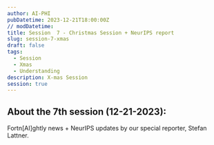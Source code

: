 ```yaml
---
author: AI-PHI
pubDatetime: 2023-12-21T18:00:00Z
// modDatetime:
title: Session  7 - Christmas Session + NeurIPS report
slug: session-7-xmas
draft: false
tags:
  - Session
  - Xmas
  - Understanding
description: X-mas Session
session: true
---
```


## About the 7th session (12-21-2023):

Fortn[AI]ghtly news + NeurIPS updates by our special reporter, Stefan Lattner.

